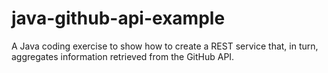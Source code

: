 # java-github-api-example
A Java coding exercise to show how to create a REST service that, in turn, aggregates information retrieved from the GitHub API. 
